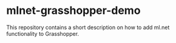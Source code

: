 # mlnet-grasshopper-demo
This repository contains a short description on how to add ml.net functionality to Grasshopper.
